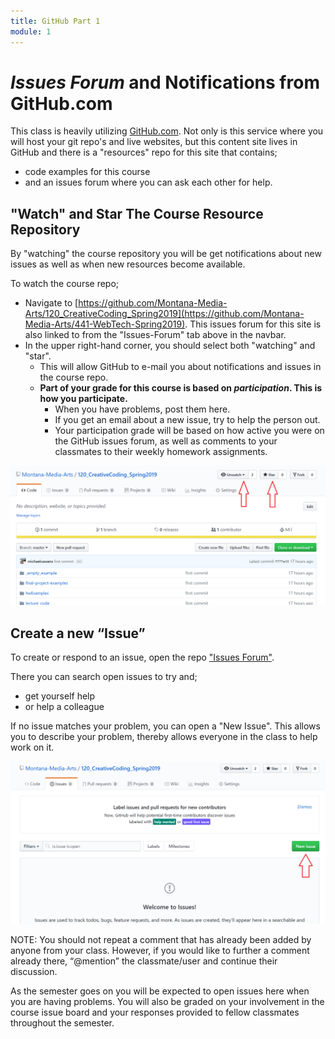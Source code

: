 ```yaml
---
title: GitHub Part 1
module: 1
---
```


<!-- Consider moving to week 2. Instead, replace with Moodle forum info. -->

# _Issues Forum_ and Notifications from GitHub.com

This class is heavily utilizing [GitHub.com](https://github.com). Not only is this service where you will host your git repo's and live websites, but this content site lives in GitHub and there is a "resources" repo for this site that contains;

- code examples for this course
- and an issues forum where you can ask each other for help.


## "Watch" and Star The Course Resource Repository

By "watching" the course repository you will be get notifications about new issues as well as when new resources become available.

To watch the course repo;

- Navigate to [https://github.com/Montana-Media-Arts/120_CreativeCoding_Spring2019](https://github.com/Montana-Media-Arts/441-WebTech-Spring2019). This issues forum for this site is also linked to from the "Issues-Forum" tab above in the navbar.
- In the upper right-hand corner, you should select both "watching" and "star".
    - This will allow GitHub to e-mail you about notifications and issues in the course repo.
    - **Part of your grade for this course is based on _participation_. This is how you participate.**
        - When you have problems, post them here.
        - If you get an email about a new issue, try to help the person out.
        - Your participation grade will be based on how active you were on the GitHub issues forum, as well as comments to your classmates to their weekly homework assignments.

![Follow and Star Repositories on GitHub.com](../imgs/watch_star_CC.png)

## Create a new “Issue”

To create or respond to an issue, open the repo ["Issues Forum"](https://github.com/Montana-Media-Arts/120_CreativeCoding_Spring2019/issues).

There you can search open issues to try and;

- get yourself help
- or help a colleague

If no issue matches your problem, you can open a "New Issue". This allows you to describe your problem, thereby allows everyone in the class to help work on it.

![New Issue button](../imgs/new_issue_CC.png)


NOTE: You should not repeat a comment that has already been added by anyone from your class. However, if you would like to further a comment already there, “@mention” the classmate/user and continue their discussion.

As the semester goes on you will be expected to open issues here when you are having problems. You will also be graded on your involvement in the course issue board and your responses provided to fellow classmates throughout the semester.

<!-- maybe another video here too
<div class="embed-responsive embed-responsive-16by9"><iframe class="embed-responsive-item" src="https://www.youtube.com/embed/NNBQ2Oe4orY" frameborder="0" allowfullscreen></iframe></div>
-->